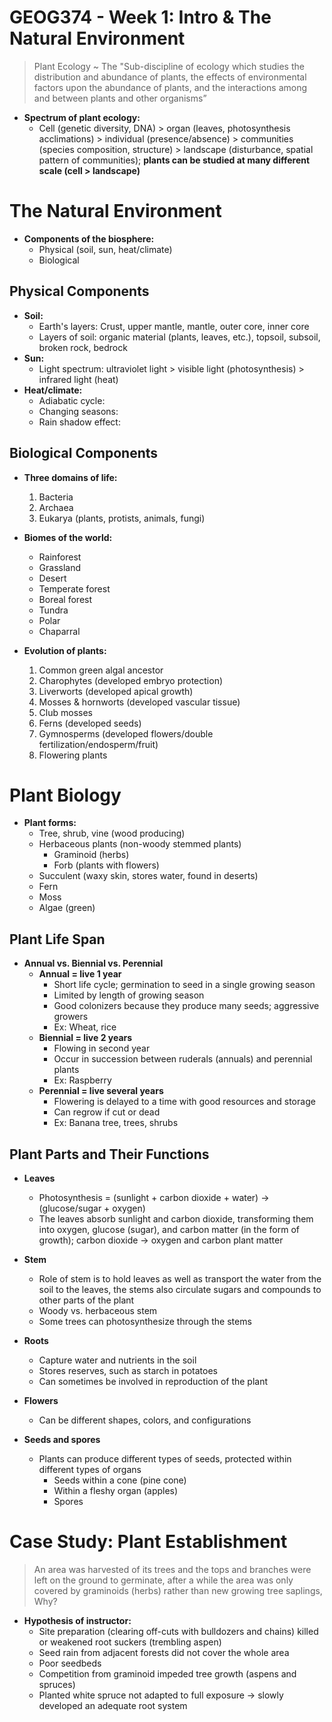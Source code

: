 # GEOG374 - Week 1: Intro & The Natural Environment

> Plant Ecology ~ The "Sub-discipline of ecology which studies the distribution and abundance of plants, the effects of environmental factors upon the abundance of plants, and the interactions among and between plants and other organisms”

- **Spectrum of plant ecology:**
    - Cell (genetic diversity, DNA) > organ (leaves, photosynthesis acclimations) > individual (presence/absence) > communities (species composition, structure) > landscape (disturbance, spatial pattern of communities); **plants can be studied at many different scale (cell > landscape)**

# The Natural Environment
- **Components of the biosphere:**
    - Physical (soil, sun, heat/climate)
    - Biological

## Physical Components
- **Soil:**
    - Earth's layers: Crust, upper mantle, mantle, outer core, inner core
    - Layers of soil: organic material (plants, leaves, etc.), topsoil, subsoil, broken rock, bedrock
- **Sun:**
    - Light spectrum: ultraviolet light > visible light (photosynthesis) > infrared light (heat)
- **Heat/climate:**
    - Adiabatic cycle:
    - Changing seasons:
    - Rain shadow effect:
 
## Biological Components
- **Three domains of life:**
    1. Bacteria
    2. Archaea
    3. Eukarya (plants, protists, animals, fungi)

- **Biomes of the world:**
    - Rainforest
    - Grassland
    - Desert
    - Temperate forest
    - Boreal forest
    - Tundra
    - Polar
    - Chaparral

- **Evolution of plants:**
    1. Common green algal ancestor
    2. Charophytes (developed embryo protection)
    3. Liverworts (developed apical growth)
    4. Mosses & hornworts (developed vascular tissue)
    5. Club mosses
    6. Ferns (developed seeds)
    7. Gymnosperms (developed flowers/double fertilization/endosperm/fruit)
    8. Flowering plants

# Plant Biology
- **Plant forms:**
    - Tree, shrub, vine (wood producing)
    - Herbaceous plants (non-woody stemmed plants)
        - Graminoid (herbs)
        - Forb (plants with flowers)
    - Succulent (waxy skin, stores water, found in deserts)
    - Fern
    - Moss
    - Algae (green)

## Plant Life Span
- **Annual vs. Biennial vs. Perennial**
    - **Annual = live 1 year**
        - Short life cycle; germination to seed in a single growing season
        - Limited by length of growing season
        - Good colonizers because they produce many seeds; aggressive growers
        - Ex: Wheat, rice
    - **Biennial = live 2 years**
        - Flowing in second year
        - Occur in succession between ruderals (annuals) and perennial plants
        - Ex: Raspberry
    - **Perennial = live several years**
        - Flowering is delayed to a time with good resources and storage
        - Can regrow if cut or dead
        - Ex: Banana tree, trees, shrubs

## Plant Parts and Their Functions
- **Leaves**
    - Photosynthesis = (sunlight + carbon dioxide + water) -> (glucose/sugar + oxygen)
    - The leaves absorb sunlight and carbon dioxide, transforming them into oxygen, glucose (sugar), and carbon matter (in the form of growth); carbon dioxide -> oxygen and carbon plant matter

- **Stem**
    - Role of stem is to hold leaves as well as transport the water from the soil to the leaves, the stems also circulate sugars and compounds to other parts of the plant
    - Woody vs. herbaceous stem
    - Some trees can photosynthesize through the stems

- **Roots**
    - Capture water and nutrients in the soil
    - Stores reserves, such as starch in potatoes
    - Can sometimes be involved in reproduction of the plant

- **Flowers**
    - Can be different shapes, colors, and configurations

- **Seeds and spores**
    - Plants can produce different types of seeds, protected within different types of organs
        - Seeds within a cone (pine cone)
        - Within a fleshy organ (apples)
        - Spores

# Case Study: Plant Establishment
> An area was harvested of its trees and the tops and branches were left on the ground to germinate, after a while the area was only covered by graminoids (herbs) rather than new growing tree saplings, Why?

- **Hypothesis of instructor:**
    - Site preparation (clearing off-cuts with bulldozers and chains) killed or weakened root suckers (trembling aspen)
    - Seed rain from adjacent forests did not cover the whole area
    - Poor seedbeds
    - Competition from graminoid impeded tree growth (aspens and spruces)
    - Planted white spruce not adapted to full exposure -> slowly developed an adequate root system